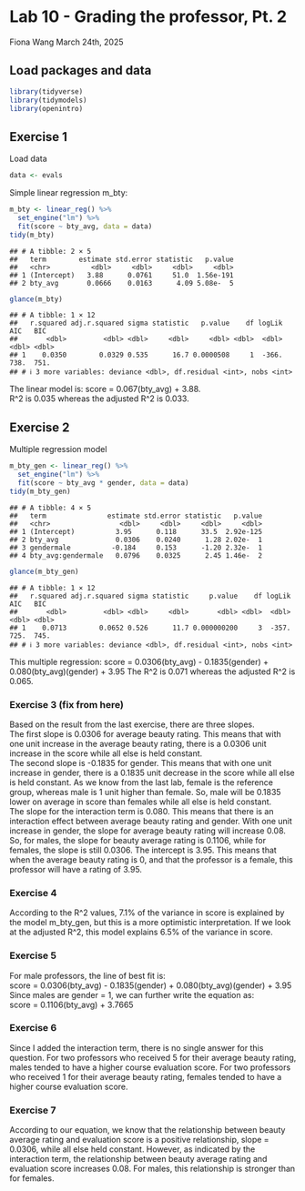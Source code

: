 Lab 10 - Grading the professor, Pt. 2
================
Fiona Wang
March 24th, 2025

## Load packages and data

``` r
library(tidyverse) 
library(tidymodels)
library(openintro)
```

## Exercise 1

Load data

``` r
data <- evals
```

Simple linear regression m_bty:

``` r
m_bty <- linear_reg() %>% 
  set_engine("lm") %>% 
  fit(score ~ bty_avg, data = data)
tidy(m_bty)
```

    ## # A tibble: 2 × 5
    ##   term        estimate std.error statistic   p.value
    ##   <chr>          <dbl>     <dbl>     <dbl>     <dbl>
    ## 1 (Intercept)   3.88      0.0761     51.0  1.56e-191
    ## 2 bty_avg       0.0666    0.0163      4.09 5.08e-  5

``` r
glance(m_bty)
```

    ## # A tibble: 1 × 12
    ##   r.squared adj.r.squared sigma statistic   p.value    df logLik   AIC   BIC
    ##       <dbl>         <dbl> <dbl>     <dbl>     <dbl> <dbl>  <dbl> <dbl> <dbl>
    ## 1    0.0350        0.0329 0.535      16.7 0.0000508     1  -366.  738.  751.
    ## # ℹ 3 more variables: deviance <dbl>, df.residual <int>, nobs <int>

The linear model is: score = 0.067(bty_avg) + 3.88.  
R^2 is 0.035 whereas the adjusted R^2 is 0.033.

## Exercise 2

Multiple regression model

``` r
m_bty_gen <- linear_reg() %>% 
  set_engine("lm") %>% 
  fit(score ~ bty_avg * gender, data = data)
tidy(m_bty_gen)
```

    ## # A tibble: 4 × 5
    ##   term               estimate std.error statistic   p.value
    ##   <chr>                 <dbl>     <dbl>     <dbl>     <dbl>
    ## 1 (Intercept)          3.95      0.118      33.5  2.92e-125
    ## 2 bty_avg              0.0306    0.0240      1.28 2.02e-  1
    ## 3 gendermale          -0.184     0.153      -1.20 2.32e-  1
    ## 4 bty_avg:gendermale   0.0796    0.0325      2.45 1.46e-  2

``` r
glance(m_bty_gen)
```

    ## # A tibble: 1 × 12
    ##   r.squared adj.r.squared sigma statistic     p.value    df logLik   AIC   BIC
    ##       <dbl>         <dbl> <dbl>     <dbl>       <dbl> <dbl>  <dbl> <dbl> <dbl>
    ## 1    0.0713        0.0652 0.526      11.7 0.000000200     3  -357.  725.  745.
    ## # ℹ 3 more variables: deviance <dbl>, df.residual <int>, nobs <int>

This multiple regression: score = 0.0306(bty_avg) - 0.1835(gender) +
0.080(bty_avg)(gender) + 3.95 The R^2 is 0.071 whereas the adjusted R^2
is 0.065.

### Exercise 3 (fix from here)

Based on the result from the last exercise, there are three slopes.  
The first slope is 0.0306 for average beauty rating. This means that
with one unit increase in the average beauty rating, there is a 0.0306
unit increase in the score while all else is held constant.  
The second slope is -0.1835 for gender. This means that with one unit
increase in gender, there is a 0.1835 unit decrease in the score while
all else is held constant. As we know from the last lab, female is the
reference group, whereas male is 1 unit higher than female. So, male
will be 0.1835 lower on average in score than females while all else is
held constant.  
The slope for the interaction term is 0.080. This means that there is an
interaction effect between average beauty rating and gender. With one
unit increase in gender, the slope for average beauty rating will
increase 0.08. So, for males, the slope for beauty average rating is
0.1106, while for females, the slope is still 0.0306. The intercept is
3.95. This means that when the average beauty rating is 0, and that the
professor is a female, this professor will have a rating of 3.95.

### Exercise 4

According to the R^2 values, 7.1% of the variance in score is explained
by the model m_bty_gen, but this is a more optimistic interpretation. If
we look at the adjusted R^2, this model explains 6.5% of the variance in
score.

### Exercise 5

For male professors, the line of best fit is:  
score = 0.0306(bty_avg) - 0.1835(gender) + 0.080(bty_avg)(gender) +
3.95  
Since males are gender = 1, we can further write the equation as:  
score = 0.1106(bty_avg) + 3.7665

### Exercise 6

Since I added the interaction term, there is no single answer for this
question. For two professors who received 5 for their average beauty
rating, males tended to have a higher course evaluation score. For two
professors who received 1 for their average beauty rating, females
tended to have a higher course evaluation score.

### Exercise 7

According to our equation, we know that the relationship between beauty
average rating and evaluation score is a positive relationship, slope =
0.0306, while all else held constant. However, as indicated by the
interaction term, the relationship between beauty average rating and
evaluation score increases 0.08. For males, this relationship is
stronger than for females.
